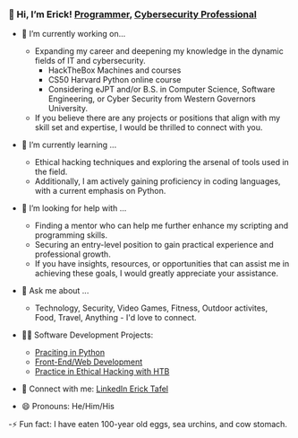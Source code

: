 ### 👋 Hi, I’m Erick! [Programmer](https://github.com/ericktafel1 ), [Cybersecurity Professional](https://www.linkedin.com/in/ericktafel/)
- 🔭 I’m currently working on...
  - Expanding my career and deepening my knowledge in the dynamic fields of IT and cybersecurity.
    - HackTheBox Machines and courses
    -  CS50 Harvard Python online course
    -  Considering eJPT and/or B.S. in Computer Science, Software Engineering, or  Cyber Security from Western Governors University.
  - If you believe there are any projects or positions that align with my skill set and expertise, I would be thrilled to connect with you.

- 🌱 I’m currently learning ...
  - Ethical hacking techniques and exploring the arsenal of tools used in the field.
  - Additionally, I am actively gaining proficiency in coding languages, with a current emphasis on Python.

- 🤔 I’m looking for help with ...
  - Finding a mentor who can help me further enhance my scripting and programming skills.
  - Securing an entry-level position to gain practical experience and professional growth.
  - If you have insights, resources, or opportunities that can assist me in achieving these goals, I would greatly appreciate your assistance.

- 💬 Ask me about ...
  - Technology, Security, Video Games, Fitness, Outdoor activites, Food, Travel, Anything - I'd love to connect.
      
- 👨‍💻 Software Development Projects:
  - [Praciting in Python](https://github.com/ericktafel1/CS50)
  - [Front-End/Web Development](https://codepen.io/ericktafel)
  - [Practice in Ethical Hacking with HTB](https://github.com/ericktafel1/oscp-study-notes/tree/main/hackthebox-htb)

- 🤳 Connect with me: [LinkedIn Erick Tafel](https://www.linkedin.com/in/ericktafel/)

- 😄 Pronouns: He/Him/His

-⚡ Fun fact: I have eaten 100-year old eggs, sea urchins, and cow stomach.

<!--
**ericktafel1/ericktafel1** is a ✨ _special_ ✨ repository because its `README.md` (this file) appears on your GitHub profile.

Here are some ideas to get you started:

- 📺 Popular YouTube Videos (COMING SOON!)

- 🔭 I’m currently working on ...
- 🌱 I’m currently learning ...
- 👯 I’m looking to collaborate on ...
- 🤔 I’m looking for help with ...
- 💬 Ask me about ...
- 📫 How to reach me: ...
- 😄 Pronouns: ...
- ⚡ Fun fact: ...
-->
